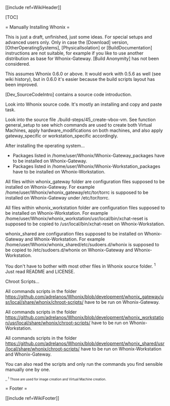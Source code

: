 [[include ref=WikiHeader]]

[TOC]

= Manually Installing Whonix =

This is just a draft, unfinished, just some ideas. For special setups and advanced users only. Only in case the [Download] version, [OtherOperatingSystems], [PhysicalIsolation] or [BuildDocumentation] instructions are not suitable, for example if you like to use another distribution as base for Whonix-Gateway. [Build Anonymity] has not been considered.

This assumes Whonix 0.6.0 or above. It would work with 0.5.6 as well (see wiki history), but in 0.6.0 it's easier because the build scripts layout has been improved.

[Dev_SourceCodeIntro] contains a source code introduction.

Look into Whonix source code. It's mostly an installing and copy and paste task.

Look into the source file ./build-steps/45_create-vbox-vm. See function general_setup to see which commands are used to create both Virtual Machines, apply hardware_modifications on both machines, and also apply gateway_specific or workstation_specific accordingly.

After installing the operating system...

* Packages listed in /home/user/Whonix/Whonix-Gateway_packages have to be installed on Whonix-Gateway.
* Packages listed in /home/user/Whonix/Whonix-Workstation_packages have to be installed on Whonix-Workstation.

All files within whonix_gateway folder are configuration files supposed to be installed on Whonix-Gateway. For example /home/user/Whonix/whonix_gateway/etc/tor/torrc is supposed to be installed on Whonix-Gateway under /etc/tor/torrc.

All files within whonix_workstation folder are configuration files supposed to be installed on Whonix-Workstation. For example /home/user/Whonix/whonix_workstation/usr/local/bin/xchat-reset is supposed to be copied to /usr/local/bin/xchat-reset on Whonix-Workstation.

whonix_shared are configuration files supposed to be installed on Whonix-Gateway and Whonix-Workstation. For example /home/user/Whonix/whonix_shared/etc/sudoers.d/whonix is supposed to be copied to /etc/sudoers.d/whonix on Whonix-Gateway and Whonix-Workstation.

You don't have to bother with most other files in Whonix source folder. <sup>1</sup> Just read README and LICENSE.

Chroot Scripts...

All commands scripts in the folder https://github.com/adrelanos/Whonix/blob/development/whonix_gateway/usr/local/share/whonix/chroot-scripts/ have to be run on Whonix-Gateway.

All commands scripts in the folder https://github.com/adrelanos/Whonix/blob/development/whonix_workstation/usr/local/share/whonix/chroot-scripts/ have to be run on Whonix-Workstation.

All commands scripts in the folder https://github.com/adrelanos/Whonix/blob/development/whonix_shared/usr/local/share/whonix/chroot-scripts/ have to be run on Whonix-Workstation and Whonix-Gateway.

You can also read the scripts and only run the commands you find sensible manually one by one.

<font size="-3"> ,, <sup>1</sup> Those are used for image creation and Virtual Machine creation. </font>

= Footer =

[[include ref=WikiFooter]]

